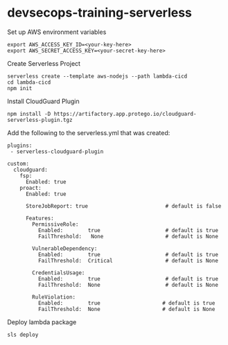 # devsecops-training-serverless

Set up AWS environment variables

    export AWS_ACCESS_KEY_ID=<your-key-here>
    export AWS_SECRET_ACCESS_KEY=<your-secret-key-here>

Create Serverless Project

    serverless create --template aws-nodejs --path lambda-cicd
    cd lambda-cicd
    npm init

Install CloudGuard Plugin

    npm install -D https://artifactory.app.protego.io/cloudguard-serverless-plugin.tgz

Add the following to the serverless.yml that was created:

    plugins:
     - serverless-cloudguard-plugin

    custom:
      cloudguard:
        fsp:
          Enabled: true
        proact:
          Enabled: true
           
          StoreJobReport: true                         # default is false
    
          Features:
            PermissiveRole:
              Enabled:        true                     # default is true
              FailThreshold:   None                    # default is None
    
            VulnerableDependency:
              Enabled:        true                     # default is true
              FailThreshold:  Critical                 # default is None
    
            CredentialsUsage:
              Enabled:        true                     # default is true
              FailThreshold:  None                     # default is None
    
            RuleViolation:
              Enabled:        true                    # default is true
              FailThreshold:  None                    # default is None

Deploy lambda package

    sls deploy
